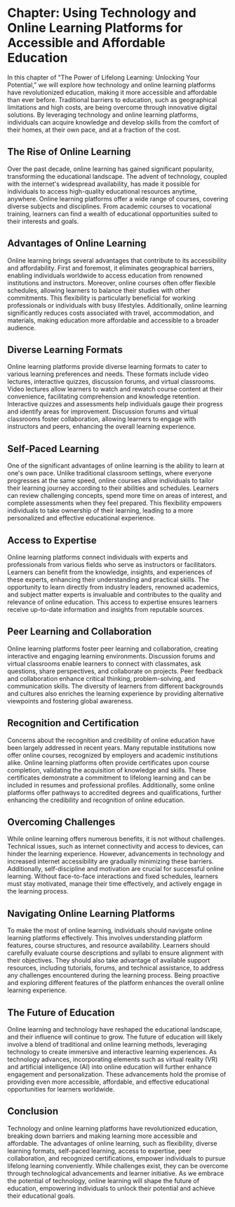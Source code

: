 Chapter: Using Technology and Online Learning Platforms for Accessible and Affordable Education
===============================================================================================

In this chapter of "The Power of Lifelong Learning: Unlocking Your Potential," we will explore how technology and online learning platforms have revolutionized education, making it more accessible and affordable than ever before. Traditional barriers to education, such as geographical limitations and high costs, are being overcome through innovative digital solutions. By leveraging technology and online learning platforms, individuals can acquire knowledge and develop skills from the comfort of their homes, at their own pace, and at a fraction of the cost.

The Rise of Online Learning
---------------------------

Over the past decade, online learning has gained significant popularity, transforming the educational landscape. The advent of technology, coupled with the internet's widespread availability, has made it possible for individuals to access high-quality educational resources anytime, anywhere. Online learning platforms offer a wide range of courses, covering diverse subjects and disciplines. From academic courses to vocational training, learners can find a wealth of educational opportunities suited to their interests and goals.

Advantages of Online Learning
-----------------------------

Online learning brings several advantages that contribute to its accessibility and affordability. First and foremost, it eliminates geographical barriers, enabling individuals worldwide to access education from renowned institutions and instructors. Moreover, online courses often offer flexible schedules, allowing learners to balance their studies with other commitments. This flexibility is particularly beneficial for working professionals or individuals with busy lifestyles. Additionally, online learning significantly reduces costs associated with travel, accommodation, and materials, making education more affordable and accessible to a broader audience.

Diverse Learning Formats
------------------------

Online learning platforms provide diverse learning formats to cater to various learning preferences and needs. These formats include video lectures, interactive quizzes, discussion forums, and virtual classrooms. Video lectures allow learners to watch and rewatch course content at their convenience, facilitating comprehension and knowledge retention. Interactive quizzes and assessments help individuals gauge their progress and identify areas for improvement. Discussion forums and virtual classrooms foster collaboration, allowing learners to engage with instructors and peers, enhancing the overall learning experience.

Self-Paced Learning
-------------------

One of the significant advantages of online learning is the ability to learn at one's own pace. Unlike traditional classroom settings, where everyone progresses at the same speed, online courses allow individuals to tailor their learning journey according to their abilities and schedules. Learners can review challenging concepts, spend more time on areas of interest, and complete assessments when they feel prepared. This flexibility empowers individuals to take ownership of their learning, leading to a more personalized and effective educational experience.

Access to Expertise
-------------------

Online learning platforms connect individuals with experts and professionals from various fields who serve as instructors or facilitators. Learners can benefit from the knowledge, insights, and experiences of these experts, enhancing their understanding and practical skills. The opportunity to learn directly from industry leaders, renowned academics, and subject matter experts is invaluable and contributes to the quality and relevance of online education. This access to expertise ensures learners receive up-to-date information and insights from reputable sources.

Peer Learning and Collaboration
-------------------------------

Online learning platforms foster peer learning and collaboration, creating interactive and engaging learning environments. Discussion forums and virtual classrooms enable learners to connect with classmates, ask questions, share perspectives, and collaborate on projects. Peer feedback and collaboration enhance critical thinking, problem-solving, and communication skills. The diversity of learners from different backgrounds and cultures also enriches the learning experience by providing alternative viewpoints and fostering global awareness.

Recognition and Certification
-----------------------------

Concerns about the recognition and credibility of online education have been largely addressed in recent years. Many reputable institutions now offer online courses, recognized by employers and academic institutions alike. Online learning platforms often provide certificates upon course completion, validating the acquisition of knowledge and skills. These certificates demonstrate a commitment to lifelong learning and can be included in resumes and professional profiles. Additionally, some online platforms offer pathways to accredited degrees and qualifications, further enhancing the credibility and recognition of online education.

Overcoming Challenges
---------------------

While online learning offers numerous benefits, it is not without challenges. Technical issues, such as internet connectivity and access to devices, can hinder the learning experience. However, advancements in technology and increased internet accessibility are gradually minimizing these barriers. Additionally, self-discipline and motivation are crucial for successful online learning. Without face-to-face interactions and fixed schedules, learners must stay motivated, manage their time effectively, and actively engage in the learning process.

Navigating Online Learning Platforms
------------------------------------

To make the most of online learning, individuals should navigate online learning platforms effectively. This involves understanding platform features, course structures, and resource availability. Learners should carefully evaluate course descriptions and syllabi to ensure alignment with their objectives. They should also take advantage of available support resources, including tutorials, forums, and technical assistance, to address any challenges encountered during the learning process. Being proactive and exploring different features of the platform enhances the overall online learning experience.

The Future of Education
-----------------------

Online learning and technology have reshaped the educational landscape, and their influence will continue to grow. The future of education will likely involve a blend of traditional and online learning methods, leveraging technology to create immersive and interactive learning experiences. As technology advances, incorporating elements such as virtual reality (VR) and artificial intelligence (AI) into online education will further enhance engagement and personalization. These advancements hold the promise of providing even more accessible, affordable, and effective educational opportunities for learners worldwide.

Conclusion
----------

Technology and online learning platforms have revolutionized education, breaking down barriers and making learning more accessible and affordable. The advantages of online learning, such as flexibility, diverse learning formats, self-paced learning, access to expertise, peer collaboration, and recognized certifications, empower individuals to pursue lifelong learning conveniently. While challenges exist, they can be overcome through technological advancements and learner initiative. As we embrace the potential of technology, online learning will shape the future of education, empowering individuals to unlock their potential and achieve their educational goals.

